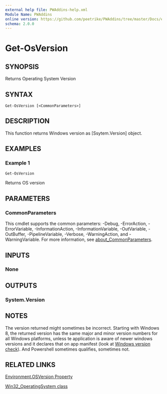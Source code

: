 ```yaml
---
external help file: PWAddins-help.xml
Module Name: PWAddins
online version: https://github.com/peetrike/PWAddins/tree/master/Docs/en-US/Get-OsVersion.md
schema: 2.0.0
---
```


# Get-OsVersion

## SYNOPSIS

Returns Operating System Version

## SYNTAX

```
Get-OsVersion [<CommonParameters>]
```

## DESCRIPTION

This function returns Windows version as [Ssytem.Version] object.

## EXAMPLES

### Example 1

```powershell
Get-OsVersion
```

Returns OS version

## PARAMETERS

### CommonParameters
This cmdlet supports the common parameters: -Debug, -ErrorAction, -ErrorVariable, -InformationAction, -InformationVariable, -OutVariable, -OutBuffer, -PipelineVariable, -Verbose, -WarningAction, and -WarningVariable. For more information, see [about_CommonParameters](http://go.microsoft.com/fwlink/?LinkID=113216).

## INPUTS

### None

## OUTPUTS

### System.Version

## NOTES

The version returned might sometimes be incorrect. Starting with Windows 8,
the returned version has the same major and minor version numbers for all
Windows platforms, unless te application is aware of newer windows versions and
it declares that on app manifest (look at
[Windows version check](https://docs.microsoft.com/windows/compatibility/windows-version-check)).
And Powershell sometimes qualifies, sometimes not.

## RELATED LINKS

[Environment.OSVersion Property](https://docs.microsoft.com/dotnet/api/system.environment.osversion)

[Win32_OperatingSystem class](https://docs.microsoft.com/windows/desktop/CIMWin32Prov/win32-operatingsystem)
